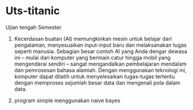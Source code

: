 # Uts-titanic

Ujian tengah Semester

1. Kecerdasan buatan (AI) memungkinkan mesin untuk belajar dari pengalaman, menyesuaikan input-input baru dan melaksanakan tugas seperti manusia. Sebagian besar contoh AI yang Anda dengar dewasa ini – mulai dari komputer yang bermain catur hingga mobil yang mengendarai sendiri – sangat mengandalkan pembelajaran mendalam dan pemrosesan bahasa alamiah. Dengan menggunakan teknologi ini, komputer dapat dilatih untuk menyelesaikan tugas-tugas tertentu dengan memproses sejumlah besar data dan mengenali pola dalam data.

2. program simple menggunakan naive bayes
